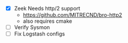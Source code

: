 - [x] Zeek Needs http/2 support
    * https://github.com/MITRECND/bro-http2
    * also requires cmake
- [ ] Verify Sysmon
- [ ] Fix Logstash configs